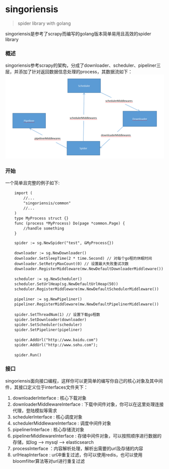 # singoriensis

> spider library with golang

singoriensis是参考了scrapy而编写的golang版本简单易用且高效的spider library

### 概述

singoriensis参考scrapy的架构，分成了downloader、scheduler、pipeliner三层，并添加了针对返回数据信息处理的process，其数据流如下：<br/>
![image](https://github.com/ErosZy/singoriensis/blob/master/img.png)


### 开始

一个简单且完整的例子如下:
```golang
    import (
        //...
        "singoriensis/common"
        //...
    )
    type MyProcess struct {}
    func (process *MyProcess) Do(page *common.Page) {
        //handle something
    }
```


```golang
    spider := sg.NewSpider("test", &MyProcess{})
    
    downloader := sg.NewDownloader()
    downloader.SetSleepTime(2 * time.Second) // 对每个go程的休眠时间
    downloader.SetRetryMaxCount(0) // 设置最大失败重试次数
    downloader.RegisterMiddleware(mw.NewDefaultDownloaderMiddleware())

    scheduler := sg.NewScheduler()
    scheduler.SetUrlHeap(sg.NewDefaultUrlHeap(50))
    scheduler.RegisterMiddleware(mw.NewDefaultSchedulerMiddleware())

    pipeliner := sg.NewPipeliner()
    pipeliner.RegisterMiddleware(mw.NewDefaultPipelinerMiddleware())

    spider.SetThreadNum(1) // 设置下载go程数
    spider.SetDownloader(downloader)
    spider.SetScheduler(scheduler)
    spider.SetPipeliner(pipeliner)
    
    spider.AddUrl("http://www.baidu.com")
    spider.AddUrl("http://www.sohu.com");
    
    spider.Run()
```

### 接口

singoriensis面向接口编程，这样你可以更简单的编写你自己的核心对象及其中间件，其接口定义位于interfaces文件夹下：

1. downloaderInterface : 核心下载对象
2. downloaderMiddlewareInterface : 下载中间件对象，你可以在这里处理连接代理，登陆模拟等需求
3. schedulerInterface : 核心调度对象
4. schedulerMiddlewareInterface : 调度中间件对象
5. pipelinerInterface : 核心存储流对象
6. pipelinerMiddlewareInterface : 存储中间件对象，可以按照顺序进行数据的存储，如log --> mysql --> elasticsearch
7. processInterface ：内容解析处理，解析出需要的url及存储的内容
8. urlHeapInterface : url冲重复过滤，你可以使用redis，也可以使用bloomfilter算法等对url进行重复过滤

